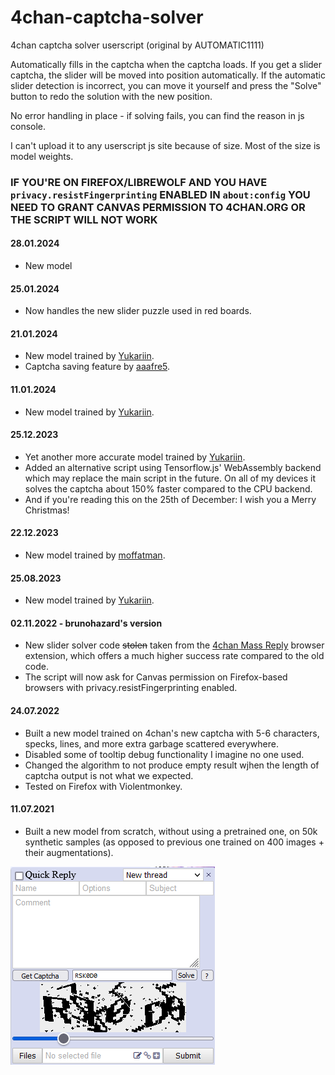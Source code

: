 # 4chan-captcha-solver
4chan captcha solver userscript (original by AUTOMATIC1111)

Automatically fills in the captcha when the captcha loads. If you get a slider captcha, the slider will be moved into position automatically. If the automatic slider detection is incorrect, you can move it yourself and press the "Solve" button to redo the solution with the new position.

No error handling in place - if solving fails, you can find the reason in js console.

I can't upload it to any userscript js site because of size. Most of the size is model weights.

### IF YOU'RE ON FIREFOX/LIBREWOLF AND YOU HAVE `privacy.resistFingerprinting` ENABLED IN `about:config` YOU NEED TO GRANT CANVAS PERMISSION TO 4CHAN.ORG OR THE SCRIPT WILL NOT WORK

#### 28.01.2024

- New model

#### 25.01.2024

- Now handles the new slider puzzle used in red boards.

#### 21.01.2024

- New model trained by [Yukariin](https://github.com/Yukariin).
- Captcha saving feature by [aaafre5](https://github.com/aaafre5).

#### 11.01.2024

- New model trained by [Yukariin](https://github.com/Yukariin).

#### 25.12.2023

- Yet another more accurate model trained by [Yukariin](https://github.com/Yukariin).
- Added an alternative script using Tensorflow.js' WebAssembly backend which may replace the main script in the future. On all of my devices it solves the captcha about 150% faster compared to the CPU backend.
- And if you're reading this on the 25th of December: I wish you a Merry Christmas!

#### 22.12.2023

- New model trained by [moffatman](https://github.com/moffatman).

#### 25.08.2023

- New model trained by [Yukariin](https://github.com/Yukariin).

#### 02.11.2022 - brunohazard's version

- New slider solver code ~~stolen~~ taken from the [4chan Mass Reply](https://github.com/HamletDuFromage/4chan-mass-reply) browser extension, which offers a much higher success rate compared to the old code.
- The script will now ask for Canvas permission on Firefox-based browsers with privacy.resistFingerprinting enabled.

#### 24.07.2022

- Built a new model trained on 4chan's new captcha with 5-6 characters, specks, lines, and more extra garbage scattered everywhere.
- Disabled some of tooltip debug functionality I imagine no one used.
- Changed the algorithm to not produce empty result wjhen the length of captcha output is not what we expected.
- Tested on Firefox with Violentmonkey.

#### 11.07.2021
- Built a new model from scratch, without using a pretrained one, on 50k synthetic samples (as opposed to previous one trained on 400 images + their augmentations).

![screenshot](./screenshot.png)
